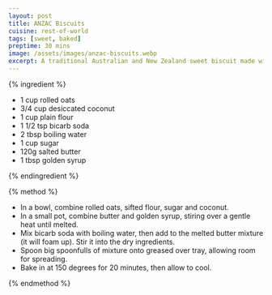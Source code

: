 ```yaml
---
layout: post
title: ANZAC Biscuits
cuisine: rest-of-world
tags: [sweet, baked]
preptime: 30 mins
image: /assets/images/anzac-biscuits.webp
excerpt: A traditional Australian and New Zealand sweet biscuit made with rolled oats, coconut, and golden syrup.
---
```


{% ingredient %}

- 1 cup rolled oats
- 3/4 cup desiccated coconut
- 1 cup plain flour
- 1 1/2 tsp bicarb soda
- 2 tbsp boiling water
- 1 cup sugar
- 120g salted butter
- 1 tbsp golden syrup

{% endingredient %}

{% method %}

- In a bowl, combine rolled oats, sifted flour, sugar and coconut.
- In a small pot, combine butter and golden syrup, stiring over a gentle heat until melted.
- Mix bicarb soda with boiling water, then add to the melted butter mixture (it will foam up). Stir it into the dry ingredients.
- Spoon big spoonfulls of mixture onto greased over tray, allowing room for spreading.
- Bake in at 150 degrees for 20 minutes, then allow to cool.

{% endmethod %}
